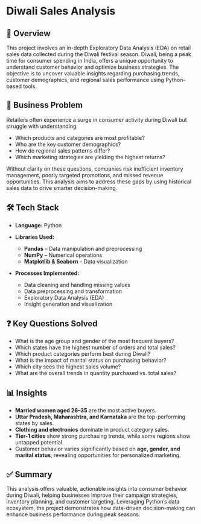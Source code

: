 # Diwali Sales Analysis

## 📌 Overview

This project involves an in-depth Exploratory Data Analysis (EDA) on retail sales data collected during the Diwali festival season. Diwali, being a peak time for consumer spending in India, offers a unique opportunity to understand customer behavior and optimize business strategies. The objective is to uncover valuable insights regarding purchasing trends, customer demographics, and regional sales performance using Python-based tools.

## 💼 Business Problem

Retailers often experience a surge in consumer activity during Diwali but struggle with understanding:

* Which products and categories are most profitable?
* Who are the key customer demographics?
* How do regional sales patterns differ?
* Which marketing strategies are yielding the highest returns?

Without clarity on these questions, companies risk inefficient inventory management, poorly targeted promotions, and missed revenue opportunities. This analysis aims to address these gaps by using historical sales data to drive smarter decision-making.

## 🛠️ Tech Stack

* **Language:** Python
* **Libraries Used:**

  * **Pandas** – Data manipulation and preprocessing
  * **NumPy** – Numerical operations
  * **Matplotlib & Seaborn** – Data visualization
* **Processes Implemented:**

  * Data cleaning and handling missing values
  * Data preprocessing and transformation
  * Exploratory Data Analysis (EDA)
  * Insight generation and visualization

## ❓ Key Questions Solved

* What is the age group and gender of the most frequent buyers?
* Which states have the highest number of orders and total sales?
* Which product categories perform best during Diwali?
* What is the impact of marital status on purchasing behavior?
* Which city sees the highest sales volume?
* What are the overall trends in quantity purchased vs. total sales?

## 📊 Insights

* **Married women aged 26–35** are the most active buyers.
* **Uttar Pradesh, Maharashtra, and Karnataka** are the top-performing states by sales.
* **Clothing and electronics** dominate in product category sales.
* **Tier-1 cities** show strong purchasing trends, while some regions show untapped potential.
* Customer behavior varies significantly based on **age, gender, and marital status**, revealing opportunities for personalized marketing.

## ✅ Summary

This analysis offers valuable, actionable insights into consumer behavior during Diwali, helping businesses improve their campaign strategies, inventory planning, and customer targeting. Leveraging Python’s data ecosystem, the project demonstrates how data-driven decision-making can enhance business performance during peak seasons.
